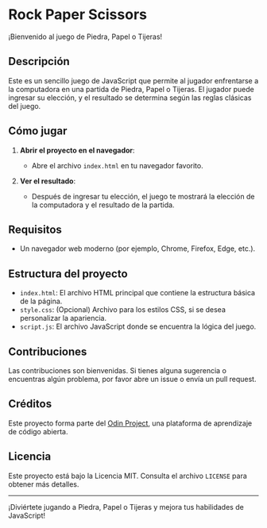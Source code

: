 # Rock Paper Scissors

¡Bienvenido al juego de Piedra, Papel o Tijeras!

## Descripción

Este es un sencillo juego de JavaScript que permite al jugador enfrentarse a la computadora en una partida de Piedra, Papel o Tijeras. El jugador puede ingresar su elección, y el resultado se determina según las reglas clásicas del juego.

## Cómo jugar

1. **Abrir el proyecto en el navegador**:

   - Abre el archivo `index.html` en tu navegador favorito.

2. **Ver el resultado**:
   - Después de ingresar tu elección, el juego te mostrará la elección de la computadora y el resultado de la partida.

## Requisitos

- Un navegador web moderno (por ejemplo, Chrome, Firefox, Edge, etc.).

## Estructura del proyecto

- `index.html`: El archivo HTML principal que contiene la estructura básica de la página.
- `style.css`: (Opcional) Archivo para los estilos CSS, si se desea personalizar la apariencia.
- `script.js`: El archivo JavaScript donde se encuentra la lógica del juego.

## Contribuciones

Las contribuciones son bienvenidas. Si tienes alguna sugerencia o encuentras algún problema, por favor abre un issue o envía un pull request.

## Créditos

Este proyecto forma parte del [Odin Project](https://www.theodinproject.com/), una plataforma de aprendizaje de código abierta.

## Licencia

Este proyecto está bajo la Licencia MIT. Consulta el archivo `LICENSE` para obtener más detalles.

---

¡Diviértete jugando a Piedra, Papel o Tijeras y mejora tus habilidades de JavaScript!
